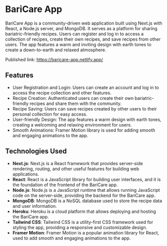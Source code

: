 # BariCare App

BariCare App is a community-driven web application built using Next.js with React, a Node.js server, and MongoDB. It serves as a platform for sharing bariatric-friendly recipes. Users can register and log in to access a collection of recipes, create their own recipes, and save recipes from other users. The app features a warm and inviting design with earth tones to create a down-to-earth and relaxed atmosphere.

Published link: https://baricare-app.netlify.app/

## Features

- User Registration and Login: Users can create an account and log in to access the recipe collection and other features.
- Recipe Creation: Authenticated users can create their own bariatric-friendly recipes and share them with the community.
- Recipe Saving: Users can save recipes created by other users to their personal collection for easy access.
- User-friendly Design: The app features a warm design with earth tones, creating a welcoming and relaxing environment for users.
- Smooth Animations: Framer Motion library is used for adding smooth and engaging animations to the app.

## Technologies Used

- **Next.js**: Next.js is a React framework that provides server-side rendering, routing, and other useful features for building web applications.
- **React**: React is a JavaScript library for building user interfaces, and it is the foundation of the frontend of the BariCare app.
- **Node.js**: Node.js is a JavaScript runtime that allows running JavaScript code on the server-side, providing the backend for the BariCare app.
- **MongoDB**: MongoDB is a NoSQL database used to store the recipe data and user information.
- **Heroku**: Heroku is a cloud platform that allows deploying and hosting the BariCare app.
- **Tailwind CSS**: Tailwind CSS is a utility-first CSS framework used for styling the app, providing a responsive and customizable design.
- **Framer Motion**: Framer Motion is a popular animation library for React, used to add smooth and engaging animations to the app.

